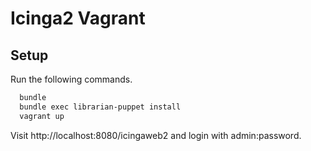 # Icinga2 Vagrant

## Setup

Run the following commands. 

```bash
  bundle
  bundle exec librarian-puppet install
  vagrant up
```

Visit http://localhost:8080/icingaweb2 and login with admin:password.
